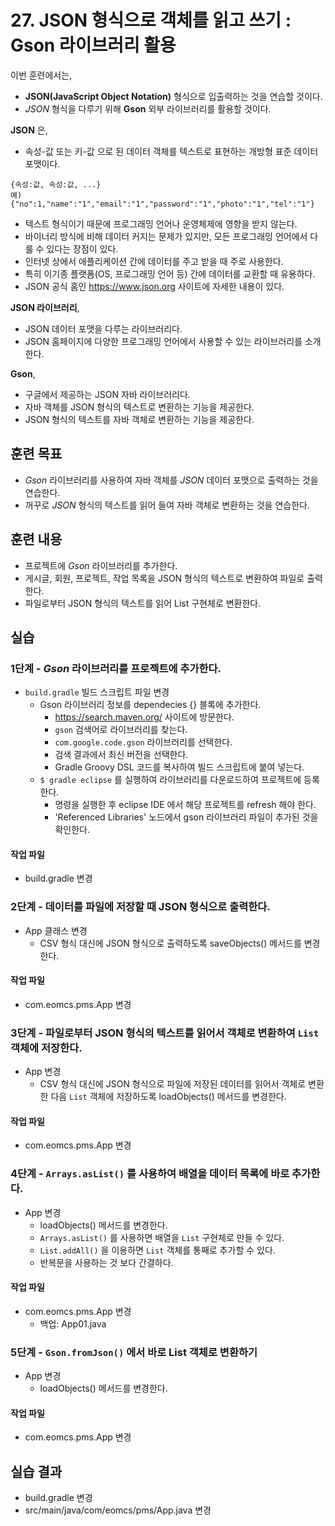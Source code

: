 # 27. JSON 형식으로 객체를 읽고 쓰기 : Gson 라이브러리 활용

이번 훈련에서는,
- **JSON(JavaScript Object Notation)** 형식으로 입출력하는 것을 연습할 것이다.
- *JSON* 형식을 다루기 위해 **Gson** 외부 라이브러리를 활용할 것이다.

**JSON** 은,
- 속성-값 또는 키-값 으로 된 데이터 객체를 텍스트로 표현하는 개방형 표준 데이터 포맷이다.
```
{속성:값, 속성:값, ...}
예) {"no":1,"name":"1","email":"1","password":"1","photo":"1","tel":"1"}
```
- 텍스트 형식이기 때문에 프로그래밍 언어나 운영체제에 영향을 받지 않는다.
- 바이너리 방식에 비해 데이터 커지는 문제가 있지만,
  모든 프로그래밍 언어에서 다룰 수 있다는 장점이 있다.
- 인터넷 상에서 애플리케이션 간에 데이터를 주고 받을 때 주로 사용한다.
- 특히 이기종 플랫폼(OS, 프로그래밍 언어 등) 간에 데이터를 교환할 때 유용하다.
- JSON 공식 홈인 https://www.json.org 사이트에 자세한 내용이 있다.

**JSON 라이브러리**,
- JSON 데이터 포맷을 다루는 라이브러리다.
- JSON 홈페이지에 다양한 프로그래밍 언어에서 사용할 수 있는 라이브러리를 소개한다.

**Gson**,
- 구글에서 제공하는 JSON 자바 라이브러리다.
- 자바 객체를 JSON 형식의 텍스트로 변환하는 기능을 제공한다.
- JSON 형식의 텍스트를 자바 객체로 변환하는 기능을 제공한다.  


## 훈련 목표
- *Gson* 라이브러리를 사용하여 자바 객체를 *JSON* 데이터 포맷으로 출력하는 것을 연습한다.
- 꺼꾸로 *JSON* 형식의 텍스트를 읽어 들여 자바 객체로 변환하는 것을 연습한다.


## 훈련 내용
- 프로젝트에 *Gson* 라이브러리를 추가한다.
- 게시글, 회원, 프로젝트, 작업 목록을 JSON 형식의 텍스트로 변환하여 파일로 출력한다.
- 파일로부터 JSON 형식의 텍스트를 읽어 List 구현체로 변환한다.


## 실습

### 1단계 - *Gson* 라이브러리를 프로젝트에 추가한다.

- `build.gradle` 빌드 스크립트 파일 변경
  - Gson 라이브러리 정보를 dependecies {} 블록에 추가한다.
    - https://search.maven.org/ 사이트에 방문한다.
    - `gson` 검색어로 라이브러리를 찾는다.
    - `com.google.code.gson` 라이브러리를 선택한다.
    - 검색 결과에서 최신 버전을 선택한다.
    - Gradle Groovy DSL 코드를 복사하여 빌드 스크립트에 붙여 넣는다.
  - `$ gradle eclipse` 를 실행하여 라이브러리를 다운로드하여 프로젝트에 등록한다.
    - 명령을 실행한 후 eclipse IDE 에서 해당 프로젝트를 refresh 해야 한다.
    - 'Referenced Libraries' 노드에서 gson 라이브러리 파일이 추가된 것을 확인한다.

#### 작업 파일
- build.gradle 변경


### 2단계 - 데이터를 파일에 저장할 때 JSON 형식으로 출력한다.

- App 클래스 변경
  - CSV 형식 대신에 JSON 형식으로 출력하도록 saveObjects() 메서드를 변경한다.


#### 작업 파일
- com.eomcs.pms.App 변경


### 3단계 - 파일로부터 JSON 형식의 텍스트를 읽어서 객체로 변환하여 `List` 객체에 저장한다.

- App 변경
  - CSV 형식 대신에 JSON 형식으로 파일에 저장된 데이터를 읽어서 객체로 변환한 다음
    `List` 객체에 저장하도록 loadObjects() 메서드를 변경한다.

#### 작업 파일
- com.eomcs.pms.App 변경


### 4단계 - `Arrays.asList()` 를 사용하여 배열을 데이터 목록에 바로 추가한다.

- App 변경
  - loadObjects() 메서드를 변경한다.
  - `Arrays.asList()` 를 사용하면 배열을 `List` 구현체로 만들 수 있다.
  - `List.addAll()` 을 이용하면 `List` 객체를 통째로 추가할 수 있다.
  - 반복문을 사용하는 것 보다 간결하다.

#### 작업 파일
- com.eomcs.pms.App 변경
  - 백업: App01.java

### 5단계 - `Gson.fromJson()` 에서 바로 List 객체로 변환하기

- App 변경
  - loadObjects() 메서드를 변경한다.

#### 작업 파일
- com.eomcs.pms.App 변경


## 실습 결과
- build.gradle 변경
- src/main/java/com/eomcs/pms/App.java 변경